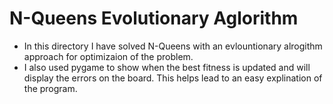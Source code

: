 
# N-Queens Evolutionary Aglorithm

- In this directory I have solved N-Queens with an evlountionary alrogithm approach for optimizaion of the problem.
- I also used pygame to show when the best fitness is updated and will display the errors on the board. This helps lead to an easy explination of the program.